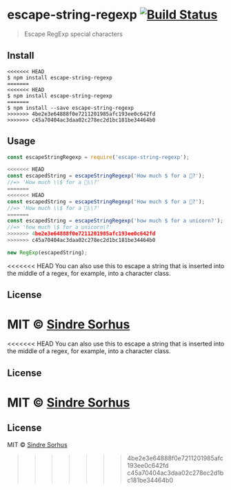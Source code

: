 # escape-string-regexp [![Build Status](https://travis-ci.org/sindresorhus/escape-string-regexp.svg?branch=master)](https://travis-ci.org/sindresorhus/escape-string-regexp)

> Escape RegExp special characters


## Install

```
<<<<<<< HEAD
$ npm install escape-string-regexp
=======
<<<<<<< HEAD
$ npm install escape-string-regexp
=======
$ npm install --save escape-string-regexp
>>>>>>> 4be2e3e64888f0e7211201985afc193ee0c642fd
>>>>>>> c45a70404ac3daa02c278ec2d1bc181be34464b0
```


## Usage

```js
const escapeStringRegexp = require('escape-string-regexp');

<<<<<<< HEAD
const escapedString = escapeStringRegexp('How much $ for a 🦄?');
//=> 'How much \\$ for a 🦄\\?'
=======
<<<<<<< HEAD
const escapedString = escapeStringRegexp('How much $ for a 🦄?');
//=> 'How much \\$ for a 🦄\\?'
=======
const escapedString = escapeStringRegexp('how much $ for a unicorn?');
//=> 'how much \$ for a unicorn\?'
>>>>>>> 4be2e3e64888f0e7211201985afc193ee0c642fd
>>>>>>> c45a70404ac3daa02c278ec2d1bc181be34464b0

new RegExp(escapedString);
```

<<<<<<< HEAD
You can also use this to escape a string that is inserted into the middle of a regex, for example, into a character class.


## License

MIT © [Sindre Sorhus](https://sindresorhus.com)
=======
<<<<<<< HEAD
You can also use this to escape a string that is inserted into the middle of a regex, for example, into a character class.


## License

MIT © [Sindre Sorhus](https://sindresorhus.com)
=======

## License

MIT © [Sindre Sorhus](http://sindresorhus.com)
>>>>>>> 4be2e3e64888f0e7211201985afc193ee0c642fd
>>>>>>> c45a70404ac3daa02c278ec2d1bc181be34464b0
